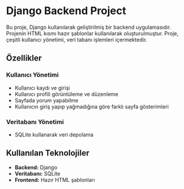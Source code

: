 # Django Backend Project

Bu proje, Django kullanılarak geliştirilmiş bir backend uygulamasıdır. Projenin HTML kısmı hazır şablonlar kullanılarak oluşturulmuştur. Proje, çeşitli kullanıcı yönetimi, veri tabanı işlemleri içermektedir.

## Özellikler

### Kullanıcı Yönetimi

- Kullanıcı kaydı ve girişi
- Kullanıcı profili görüntüleme ve düzenleme
- Sayfada yorum yapabilme
- Kullanıcın giriş yapıp yağmadığına göre farklı sayfa gösterimleri

### Veritabanı Yönetimi

- SQLite kullanarak veri depolama


## Kullanılan Teknolojiler

- **Backend:** Django
- **Veritabanı:** SQLite
- **Frontend:** Hazır HTML şablonları

